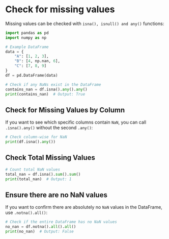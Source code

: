 # Check for missing values
Missing values can be checked with `isna(), isnull() and any()` functions:
```python
import pandas as pd
import numpy as np

# Example DataFrame
data = {
    "A": [1, 2, 3],
    "B": [4, np.nan, 6],
    "C": [7, 8, 9]
}
df = pd.DataFrame(data)

# Check if any NaNs exist in the DataFrame
contains_nan = df.isna().any().any()
print(contains_nan)  # Output: True
```
## Check for Missing Values by Column
If you want to see which specific columns contain `NaN`, you can call `.isna().any()` without the second `.any()`:
```python
# Check column-wise for NaN
print(df.isna().any())
```
## Check Total Missing Values
```python
# Count total NaN values
total_nan = df.isna().sum().sum()
print(total_nan)  # Output: 1
```
## Ensure there are no NaN values
If you want to confirm there are absolutely no `NaN` values in the DataFrame, use `.notna().all()`:
```python
# Check if the entire DataFrame has no NaN values
no_nan = df.notna().all().all()
print(no_nan)  # Output: False
```
